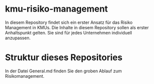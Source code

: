 # kmu-risiko-management
 In diesem Repository findet sich ein erster Ansatz für das Risiko Management in KMUs. Die Inhalte in diesem Repository sollen als erster Anhaltspunkt gelten.
 Sie sind für jedes Unternehmen individuell anzupassen.

# Struktur dieses Repositories

In der Datei General.md finden Sie den groben Ablauf zum Risikomanagement.